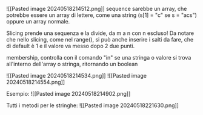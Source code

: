 ![[Pasted image 20240518214512.png]]
sequence sarebbe un array, che potrebbe essere un array di lettere, come una string (s[1] = "c" se s = "acs")
oppure un array normale.

Slicing prende una sequenza e la divide, da m a n con n escluso!
Da notare che nello slicing, come nel range(), si può anche inserire i salti da fare, che di default è 1 e il valore va messo dopo 2 due punti.

membership, controlla con il comando "in" se una stringa o valore si trova all'interno dell'array o stringa, ritornando un boolean


![[Pasted image 20240518214534.png]]
![[Pasted image 20240518214554.png]]


Esempio:
![[Pasted image 20240518214902.png]]



Tutti i metodi per le stringhe: 
![[Pasted image 20240518221630.png]]